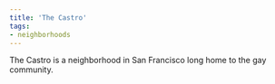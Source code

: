 ```yaml
---
title: 'The Castro'
tags:
- neighborhoods
---
```


The Castro is a neighborhood in San Francisco long home to the gay community.